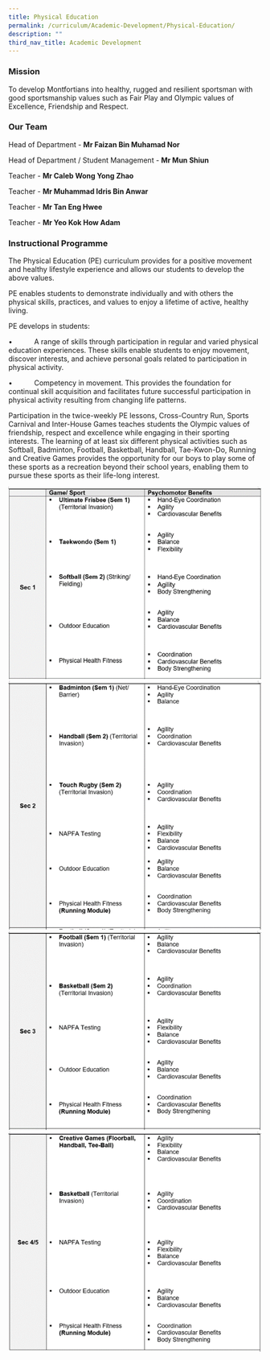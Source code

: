 ```yaml
---
title: Physical Education
permalink: /curriculum/Academic-Development/Physical-Education/
description: ""
third_nav_title: Academic Development
---
```

### Mission
  
To develop Montfortians into healthy, rugged and resilient sportsman with good sportsmanship values such as Fair Play and Olympic values of Excellence, Friendship and Respect.  

### Our Team

Head of Department - **Mr Faizan Bin Muhamad Nor** 

Head of Department / Student Management - **Mr Mun Shiun**    

Teacher - **Mr Caleb Wong Yong Zhao**  

Teacher - **Mr Muhammad Idris Bin Anwar**

Teacher - **Mr Tan Eng Hwee**    

Teacher - **Mr Yeo Kok How Adam** 


### Instructional Programme
The Physical Education (PE) curriculum provides for a positive movement and healthy lifestyle experience and allows our students to develop the above values.

PE enables students to demonstrate individually and with others the physical skills, practices, and values to enjoy a lifetime of active, healthy living.

PE develops in students:

•           A range of skills through participation in regular and varied physical education experiences. These skills enable students to enjoy movement, discover interests, and achieve personal goals related to participation in physical activity.

•           Competency in movement. This provides the foundation for continual skill acquisition and facilitates future successful participation in physical activity resulting from changing life patterns.

Participation in the twice-weekly PE lessons, Cross-Country Run, Sports Carnival and Inter-House Games teaches students the Olympic values of friendship, respect and excellence while engaging in their sporting interests. The learning of at least six different physical activities such as Softball, Badminton, Football, Basketball, Handball, Tae-Kwon-Do, Running and Creative Games provides the opportunity for our boys to play some of these sports as a recreation beyond their school years, enabling them to pursue these sports as their life-long interest.

![](/images/pe%20sec%201.png)![](/images/pe%20sec%202.png)![](/images/pe%20sec%203.png)![](/images/pe%20sec%204.png)